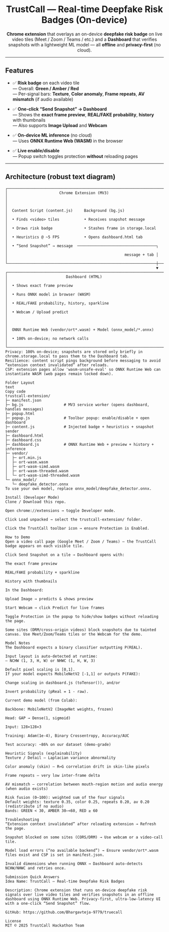 <div align="center">

# TrustCall — Real-time Deepfake Risk Badges (On-device)

**Chrome extension** that overlays an on-device **deepfake risk badge** on live video tiles (Meet / Zoom / Teams / etc.) and a **Dashboard** that verifies snapshots with a lightweight ML model — all **offline** and **privacy-first** (no cloud).


</div>

---

## Features

- ✅ **Risk badge** on each video tile  
  — Overall: **Green / Amber / Red**  
  — Per-signal bars: **Texture**, **Color anomaly**, **Frame repeats**, **AV mismatch** (if audio available)

- ✅ **One-click “Send Snapshot” → Dashboard**  
  — Shows the **exact frame preview**, **REAL/FAKE probability**, **history** with thumbnails  
  — Also supports **Image Upload** and **Webcam**

- ✅ **On-device ML inference** (no cloud)  
  — Uses **ONNX Runtime Web (WASM)** in the browser

- ✅ **Live enable/disable**  
  — Popup switch toggles protection **without** reloading pages

---

## Architecture (robust text diagram)

```text
┌─────────────────────────────────────────────────────────────────────┐
│                       Chrome Extension (MV3)                        │
│                                                                     │
│  Content Script (content.js)     Background (bg.js)                 │
│  • Finds <video> tiles           • Receives snapshot message        │
│  • Draws risk badge              • Stashes frame in storage.local   │
│  • Heuristics @ ~5 FPS           • Opens dashboard.html tab         │
│  • “Send Snapshot” → message  ───────────────────────────────────┐   │
│                                                    message + tab │   │
└──────────────────────────────────────────────────────────────────┼───┘
                                                                   ▼
┌─────────────────────────────────────────────────────────────────────┐
│                          Dashboard (HTML)                            │
│  • Shows exact frame preview                                         │
│  • Runs ONNX model in browser (WASM)                                 │
│  • REAL/FAKE probability, history, sparkline                         │
│  • Webcam / Upload predict                                           │
│                                                                     │
│  ONNX Runtime Web (vendor/ort*.wasm) + Model (onnx_model/*.onnx)    │
│  • 100% on-device; no network calls                                  │
└─────────────────────────────────────────────────────────────────────┘
Privacy: 100% on-device; snapshots are stored only briefly in chrome.storage.local to pass them to the Dashboard tab.
Resilience: content script pings background before messaging to avoid “extension context invalidated” after reloads.
CSP: extension pages allow 'wasm-unsafe-eval' so ONNX Runtime Web can instantiate WASM (web pages remain locked down).

Folder Layout
text
Copy code
trustcall-extension/
├─ manifest.json
├─ bg.js                  # MV3 service worker (opens dashboard, handles messages)
├─ popup.html
├─ popup.js               # Toolbar popup: enable/disable + open dashboard
├─ content.js             # Injected badge + heuristics + snapshot sender
├─ dashboard.html
├─ dashboard.css
├─ dashboard.js           # ONNX Runtime Web + preview + history + inference
├─ vendor/
│  ├─ ort.min.js
│  ├─ ort-wasm.wasm
│  ├─ ort-wasm-simd.wasm
│  ├─ ort-wasm-threaded.wasm
│  └─ ort-wasm-simd-threaded.wasm
└─ onnx_model/
   └─ deepfake_detector.onnx
To use your own model, replace onnx_model/deepfake_detector.onnx.

Install (Developer Mode)
Clone / Download this repo.

Open chrome://extensions → toggle Developer mode.

Click Load unpacked → select the trustcall-extension/ folder.

Click the TrustCall toolbar icon → ensure Protection is Enabled.

How to Demo
Open a video call page (Google Meet / Zoom / Teams) — the TrustCall badge appears on each visible tile.

Click Send Snapshot on a tile → Dashboard opens with:

The exact frame preview

REAL/FAKE probability + sparkline

History with thumbnails

In the Dashboard:

Upload Image → predicts & shows preview

Start Webcam → click Predict for live frames

Toggle Protection in the popup to hide/show badges without reloading the page.

Some sites (DRM/cross-origin videos) block snapshots due to tainted canvas. Use Meet/Zoom/Teams tiles or the Webcam for the demo.

Model Notes
The Dashboard expects a binary classifier outputting P(REAL).

Input layout is auto-detected at runtime:
— NCHW (1, 3, H, W) or NHWC (1, H, W, 3)

Default pixel scaling is [0,1].
If your model expects MobileNetV2 [-1,1] or outputs P(FAKE):

Change scaling in dashboard.js (toTensor()), and/or

Invert probability (pReal = 1 - raw).

Current demo model (from Colab):

Backbone: MobileNetV2 (ImageNet weights, frozen)

Head: GAP → Dense(1, sigmoid)

Input: 128×128×3

Training: Adam(1e-4), Binary Crossentropy, Accuracy/AUC

Test accuracy: ~86% on our dataset (demo-grade)

Heuristic Signals (explainability)
Texture / Detail — Laplacian variance abnormality

Color anomaly (skin) — R↔G correlation drift in skin-like pixels

Frame repeats — very low inter-frame delta

AV mismatch — correlation between mouth-region motion and audio energy (when audio exists)

Risk fusion (0–100): weighted sum of the four signals
Default weights: texture 0.35, color 0.25, repeats 0.20, av 0.20 (redistribute if no audio)
Bands: GREEN < 30, AMBER 30–<60, RED ≥ 60

Troubleshooting
“Extension context invalidated” after reloading extension → Refresh the page.

Snapshot blocked on some sites (CORS/DRM) → Use webcam or a video-call tile.

Model load errors (“no available backend”) → Ensure vendor/ort*.wasm files exist and CSP is set in manifest.json.

Invalid dimensions when running ONNX → Dashboard auto-detects NCHW/NHWC and retries once.

Submission Quick Answers
Idea Name: TrustCall — Real-time Deepfake Risk Badges

Description: Chrome extension that runs on-device deepfake risk signals over live video tiles and verifies snapshots in an offline dashboard using ONNX Runtime Web. Privacy-first, ultra-low-latency UI with a one-click “Send Snapshot” flow.

GitHub: https://github.com/Bhargavteja-9779/truecall

License
MIT © 2025 TrustCall Hackathon Team
